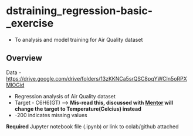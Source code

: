 # dstraining_regression-basic-_exercise
- To analysis and model training for Air Quality dataset


## Overview
Data - https://drive.google.com/drive/folders/13zKKNCa5srQSC8pqYWCIn5oRPXMlOGid

- Regression analysis of Air Quality dataset
- Target - C6H6(GT) --> **Mis-read this, discussed with <ins>Mentor</ins> will change the target to Temperature(Celcius) instead**
- -200 indicates missing values

**Required**
Jupyter notebook file (.ipynb) or link to colab/github attached
